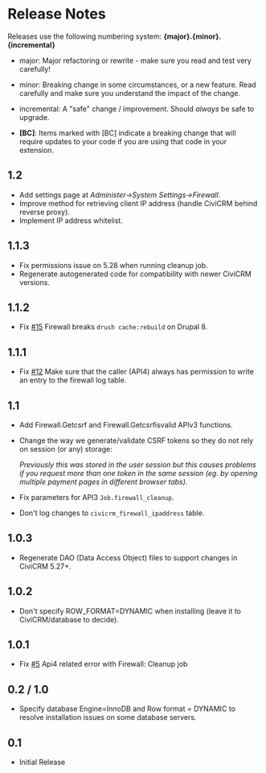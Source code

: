 # Release Notes

Releases use the following numbering system:
**{major}.{minor}.{incremental}**

* major: Major refactoring or rewrite - make sure you read and test very carefully!
* minor: Breaking change in some circumstances, or a new feature. Read carefully and make sure you understand the impact of the change.
* incremental: A "safe" change / improvement. Should *always* be safe to upgrade.

* **[BC]**: Items marked with [BC] indicate a breaking change that will require updates to your code if you are using that code in your extension.

## 1.2

* Add settings page at *Administer->System Settings->Firewall*.
* Improve method for retrieving client IP address (handle CiviCRM behind reverse proxy).
* Implement IP address whitelist.

## 1.1.3

* Fix permissions issue on 5.28 when running cleanup job.
* Regenerate autogenerated code for compatibility with newer CiviCRM versions.

## 1.1.2

* Fix [#15](https://lab.civicrm.org/extensions/firewall/-/issues/15) Firewall breaks `drush cache:rebuild` on Drupal 8.

## 1.1.1

* Fix [#12](https://lab.civicrm.org/extensions/firewall/-/issues/12) Make sure that the caller (API4) always has permission to write an entry to the firewall log table.

## 1.1

* Add Firewall.Getcsrf and Firewall.Getcsrfisvalid APIv3 functions.
* Change the way we generate/validate CSRF tokens so they do not rely on session (or any) storage:

  *Previously this was stored in the user session but this causes problems if you request more than one token in the same session (eg. by opening multiple payment pages in different browser tabs).*

* Fix parameters for API3 `Job.firewall_cleanup`.
* Don't log changes to `civicrm_firewall_ipaddress` table.

## 1.0.3

* Regenerate DAO (Data Access Object) files to support changes in CiviCRM 5.27+.

## 1.0.2

* Don't specify ROW_FORMAT=DYNAMIC when installing (leave it to CiviCRM/database to decide).

## 1.0.1

* Fix [#5](https://lab.civicrm.org/extensions/firewall/-/issues/5) Api4 related error with Firewall: Cleanup job

## 0.2 / 1.0

* Specify database Engine=InnoDB and Row format = DYNAMIC to resolve installation issues on some database servers.

## 0.1

* Initial Release
